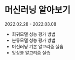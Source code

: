 # 머신러닝 알아보기

2022.02.28 - 2022.03.08

- 회귀모델 성능 평가 방법
- 분류모델 성능 평가 방법
- 머신러닝 기본 알고리즘 실습
- 앙상블 알고리즘 실습